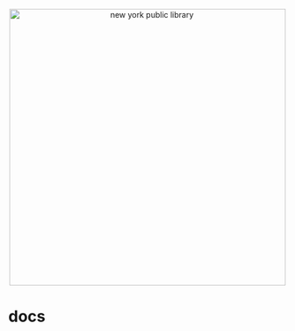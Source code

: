 <p align="center">
  <img width ="500" alt="new york public library" src="https://user-images.githubusercontent.com/286950/42619422-eec5011a-85f2-11e8-8415-78bd1ccc19b6.png"/>
</p>

# docs
